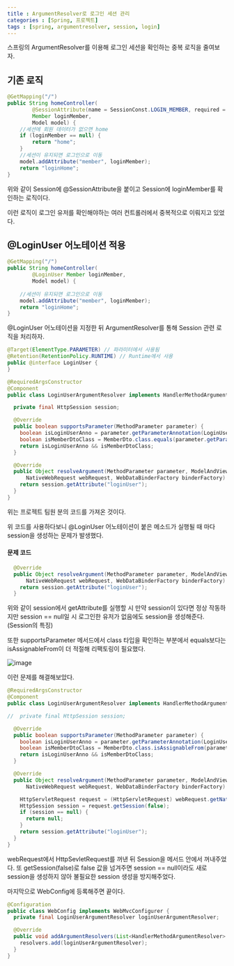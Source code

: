 ```yaml
---
title : ArgumentResolver로 로그인 세션 관리
categories : [Spring, 프로젝트]
tags : [spring, argumentresolver, session, login]
---
```




스프링의 ArgumentResolver를 이용해 로그인 세션을 확인하는 중복 로직을 줄여보자.

## 기존 로직

```java
@GetMapping("/")
public String homeController(
        @SessionAttribute(name = SessionConst.LOGIN_MEMBER, required = false) 
		Member loginMember,
		Model model) {
	//세션에 회원 데이터가 없으면 home 
	if (loginMember == null) {
		return "home";
    }
    //세션이 유지되면 로그인으로 이동
	model.addAttribute("member", loginMember); 
	return "loginHome";
}
```

위와 같이 Session에 @SessionAttribute을 붙이고 Session에 loginMember를 확인하는 로직이다.

이런 로직이 로그인 유저를 확인해야하는 여러 컨트롤러에서 중복적으로 이뤄지고 있었다.



## @LoginUser 어노테이션 적용

```java
@GetMapping("/")
public String homeController(
        @LoginUser Member loginMember,
		Model model) {
    
    //세션이 유지되면 로그인으로 이동
    model.addAttribute("member", loginMember); 
	return "loginHome";
}
```

@LoginUser 어노테이션을 지정한 뒤 ArgumentResolver를 통해 Session 관련 로직을 처리하자.

```java
@Target(ElementType.PARAMETER) // 파라미터에서 사용됨
@Retention(RetentionPolicy.RUNTIME) // Runtime에서 사용
public @interface LoginUser {
}
```

```java
@RequiredArgsConstructor
@Component
public class LoginUserArgumentResolver implements HandlerMethodArgumentResolver {

  private final HttpSession session;

  @Override
  public boolean supportsParameter(MethodParameter parameter) {
    boolean isLoginUserAnno = parameter.getParameterAnnotation(LoginUser.class) != null;
    boolean isMemberDtoClass = MemberDto.class.equals(parameter.getParameterType());
    return isLoginUserAnno && isMemberDtoClass;
  }

  @Override
  public Object resolveArgument(MethodParameter parameter, ModelAndViewContainer mavContainer,
      NativeWebRequest webRequest, WebDataBinderFactory binderFactory) throws Exception {
    return session.getAttribute("loginUser");
  }
}
```

위는 프로젝트 팀원 분의 코드를 가져온 것이다.

위 코드를 사용하다보니 @LoginUser 어노테이션이 붙은 메소드가 실행될 때 마다 session을 생성하는 문제가 발생했다.

#### 문제 코드

```java
  @Override
  public Object resolveArgument(MethodParameter parameter, ModelAndViewContainer mavContainer,
      NativeWebRequest webRequest, WebDataBinderFactory binderFactory) throws Exception {
    return session.getAttribute("loginUser");
  }
```

위와 같이 session에서 getAttribute를 실행할 시 만약 session이 있다면 정상 작동하지만 session == null일 시 로그인한 유저가 없음에도 session을 생성해준다. (Session의 특징)

또한 supportsParameter 메서드에서 class 타입을 확인하는 부분에서 equals보다는 isAssignableFrom이 더 적절해 리팩토링이 필요했다.

![image](https://github.com/sunjong0214/algorithm-study/assets/117134728/8c29310e-0bdb-4182-a132-d59f9800c21c)

이런 문제를 해결해보았다.

```java
@RequiredArgsConstructor
@Component
public class LoginUserArgumentResolver implements HandlerMethodArgumentResolver {

//  private final HttpSession session;

  @Override
  public boolean supportsParameter(MethodParameter parameter) {
    boolean isLoginUserAnno = parameter.getParameterAnnotation(LoginUser.class) != null;
    boolean isMemberDtoClass = MemberDto.class.isAssignableFrom(parameter.getParameterType());
    return isLoginUserAnno && isMemberDtoClass;
  }

  @Override
  public Object resolveArgument(MethodParameter parameter, ModelAndViewContainer mavContainer,
      NativeWebRequest webRequest, WebDataBinderFactory binderFactory) throws Exception {

    HttpServletRequest request = (HttpServletRequest) webRequest.getNativeRequest();
    HttpSession session = request.getSession(false);
    if (session == null) {
      return null;
    }
    return session.getAttribute("loginUser");
  }
}
```

webRequest에서 HttpSevletRequest를 꺼낸 뒤 Session을 메서드 안에서 꺼내주었다. 또 getSession(false)로 false 값을 넘겨주면 session == null이라도 새로 session을 생성하지 않아 불필요한 session 생성을 방지해주었다.

마지막으로 WebConfig에 등록해주면 끝이다.

```java
@Configuration
public class WebConfig implements WebMvcConfigurer {
  private final LoginUserArgumentResolver loginUserArgumentResolver;

  @Override
  public void addArgumentResolvers(List<HandlerMethodArgumentResolver> resolvers) {
    resolvers.add(loginUserArgumentResolver);
  }
}
```

